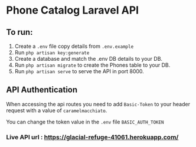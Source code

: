 # Phone Catalog Laravel API

## To run:
1. Create a `.env` file copy details from `.env.example`
2. Run `php artisan key:generate`
3. Create a database and match the .env DB details to your DB.
4. Run `php artisan migrate` to create the Phones table to your DB.
5. Run `php artisan serve` to serve the API in port 8000.

## API Authentication
When accessing the api routes you need to add `Basic-Token` to your header request with a value of `caramelmacchiato`.

You can change the token value in the `.env` file `BASIC_AUTH_TOKEN`

### Live API url : https://glacial-refuge-41061.herokuapp.com/
